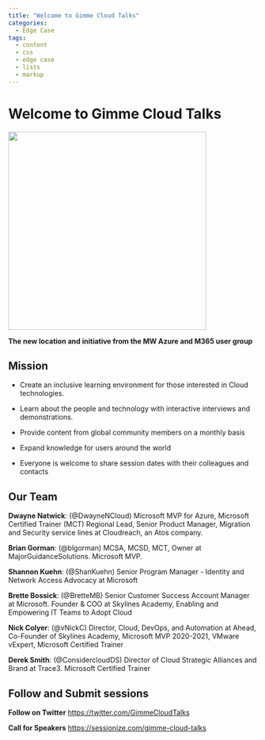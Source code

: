 ```yaml
---
title: "Welcome to Gimme Cloud Talks"
categories:
  - Edge Case
tags:
  - content
  - css
  - edge case
  - lists
  - markup
---
```


# **Welcome to Gimme Cloud Talks** 


<img src="/assets/images/gimmecloudtalks-logo1.png" width="400">

**The new location and initiative from the MW Azure and M365 user group**

## **Mission**
- Create an inclusive learning environment for those interested in Cloud technologies.

- Learn about the people and technology with interactive interviews and demonstrations.

- Provide content from global community members on a monthly basis

- Expand knowledge for users around the world

- Everyone is welcome to share session dates with their colleagues and contacts

## **Our Team**

**Dwayne Natwick**: (@DwayneNCloud) Microsoft MVP for Azure, Microsoft Certified Trainer (MCT) Regional Lead, Senior Product Manager, Migration and Security service lines at Cloudreach, an Atos company. 

**Brian Gorman**: (@blgorman) MCSA, MCSD, MCT, Owner at MajorGuidanceSolutions. Microsoft MVP.

**Shannon Kuehn**: (@ShanKuehn) Senior Program Manager - Identity and Network Access Advocacy at Microsoft

**Brette Bossick**: (@BretteMB) Senior Customer Success Account Manager at Microsoft. Founder & COO at Skylines Academy, Enabling and Empowering IT Teams to Adopt Cloud

**Nick Colyer**: (@vNickC) Director, Cloud, DevOps, and Automation at Ahead, Co-Founder of Skylines Academy, Microsoft MVP 2020-2021, VMware vExpert, Microsoft Certified Trainer

**Derek Smith**: (@ConsidercloudDS) Director of Cloud Strategic Alliances and Brand at Trace3. Microsoft Certified Trainer

## **Follow and Submit sessions**

**Follow on Twitter** <a rel="noreferrer noopener" href="https://twitter.com/GimmeCloudTalks" target="_blank">https://twitter.com/GimmeCloudTalks</a>

**Call for Speakers** <a rel="noreferrer noopener" href="https://sessionize.com/gimme-cloud-talks" target="_blank">https://sessionize.com/gimme-cloud-talks</a>


<!--
## Welcome to GitHub Pages

You can use the [editor on GitHub](https://github.com/GimmeCloudTalks/GimmeCloudTalks/edit/main/README.md) to maintain and preview the content for your website in Markdown files.

Whenever you commit to this repository, GitHub Pages will run [Jekyll](https://jekyllrb.com/) to rebuild the pages in your site, from the content in your Markdown files. 

### Markdown

Markdown is a lightweight and easy-to-use syntax for styling your writing. It includes conventions for

```markdown
Syntax highlighted code block

# Header 1
## Header 2
### Header 3

- Bulleted
- List

1. Numbered
2. List

**Bold** and _Italic_ and `Code` text

[Link](url) and ![Image](src)
```



For more details see [Basic writing and formatting syntax](https://docs.github.com/en/github/writing-on-github/getting-started-with-writing-and-formatting-on-github/basic-writing-and-formatting-syntax).

### Jekyll Themes

Your Pages site will use the layout and styles from the Jekyll theme you have selected in your [repository settings](https://github.com/GimmeCloudTalks/GimmeCloudTalks/settings/pages). The name of this theme is saved in the Jekyll `_config.yml` configuration file.

### Support or Contact

Having trouble with Pages? Check out our [documentation](https://docs.github.com/categories/github-pages-basics/) or [contact support](https://support.github.com/contact) and we’ll help you sort it out.
-->
